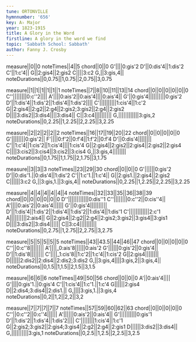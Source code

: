 ```yaml
---
tune: ORTONVILLE
hymnnumber: '656'
key: A♭ Major
year: 1823-1915
title: A Glory in the Word
firstline: A glory in the word we find
topic: 'Sabbath School: Sabbath'
author: Fanny J. Crosby
---
```

measure||0||0
noteTimes||4||5
chord||0||0
G'||||0:gis'2
D'||0:dis'4||1:dis'2
C'||1:c'4||
G||2:gis4||2:gis2
C||||3:c2
G,||3:gis,4||
noteDurations||0,0.75||1,0.75||2,0.75||3,0.75

measure||1||1||1||1||1||1
noteTimes||7||8||10||11||13||14
chord||0||0||0||0||0||0
C''||||||||0:c''2||||
A'||||0:ais'2||0:ais'4||||0:ais'4||
G'||0:gis'4||||||||||0:gis'2
D'||1:dis'4||1:dis'2||1:dis'4||1:dis'2||||
C'||||||||||1:cis'4||1:c'2
G||2:gis4||2:g2||2:g4||2:gis2;3:gis2||2:g4||2:gis2
D||||3:dis2||3:dis4||||3:dis4||
C||3:c4||||||||||
G,||||||||||||3:gis,2
noteDurations||0,2.25||1,2.25||2,2.25||3,2.25

measure||2||2||2||2||2
noteTimes||16||17||19||20||22
chord||0||0||0||0||0
G'||||||||0:gis'2||
F'||||0:f'2||0:f'4||1:f'2||0:f'4
D'||0:dis'4||||||||
C'||1:c'4||1:cis'2||1:cis'4||||1:cis'4
G||2:gis4||2:gis2||2:gis4||2:gis2||2:gis4
C||||3:cis2||3:cis4||3:cis2||3:cis4
G,||3:gis,4||||||||
noteDurations||0,1.75||1,1.75||2,1.75||3,1.75

measure||3||3||3
noteTimes||23||29||30
chord||0||0||0
G'||||||0:gis'2
D'||0:dis'1.||0:dis'4||1:dis'2
C'||1:c'1.||1:c'4||
G||2:gis1.||2:gis4||2:gis2
C||||||3:c2
G,||3:gis,1.||3:gis,4||
noteDurations||0,2.25||1,2.25||2,2.25||3,2.25

measure||4||4||4||4||4||4
noteTimes||32||33||35||36||38||39
chord||0||0||0||0||0||0
D''||||||||||||0:dis''1
C''||||||||0:c''2||0:cis''4||
A'||||0:ais'2||0:ais'4||||||
G'||0:gis'4||||||||||
D'||1:dis'4||1:dis'2||1:dis'4||1:dis'2||1:dis'4||1:dis'1
C'||||||||||||2:c'1
A||||||||||2:ais4||
G||2:gis4||2:g2||2:g4||2:gis2;3:gis2||3:gis4||3:gis1
D||||3:dis2||3:dis4||||||
C||3:c4||||||||||
noteDurations||0,2.75||1,2.75||2,2.75||3,2.75

measure||5||5||5||5||5
noteTimes||43||43.5||44||46||47
chord||0||0||0||0||0
C''||0:c''8||||||||
A'||||_0:ais'8||||||0:ais'2
G'||||||0:gis'2||0:gis'4||
D'||1:dis'8||||||||
C'||||_1:cis'8||1:c'2||1:c'4||1:cis'2
G||2:gis4||||||||
D||||||2:dis2||2:dis4||2:dis2;3:dis2
G,||3:gis,4||||3:gis,2||3:gis,4||
noteDurations||0,1.5||1,1.5||2,1.5||3,1.5

measure||6||6||6
noteTimes||49||50||56
chord||0||0||0
A'||0:ais'4||||
G'||||0:gis'1.||0:gis'4
C'||1:cis'4||1:c'1.||1:c'4
G||||||2:gis4
D||2:dis4;3:dis4||2:dis1.||
G,||||3:gis,1.||3:gis,4
noteDurations||0,2||1,2||2,2||3,2

measure||7||7||7||7||7
noteTimes||57||59||60||62||63
chord||0||0||0||0||0
C''||0:c''2||0:c''4||||||
A'||||||0:ais'2||0:ais'4||
G'||||||||||0:gis'1
D'||1:dis'2||1:dis'4||1:dis'2||||
C'||||||||1:cis'4||1:c'1
G||2:gis2;3:gis2||2:gis4;3:gis4||2:g2||2:g4||2:gis1
D||||||3:dis2||3:dis4||
G,||||||||||3:gis,1
noteDurations||0,2.5||1,2.5||2,2.5||3,2.5

